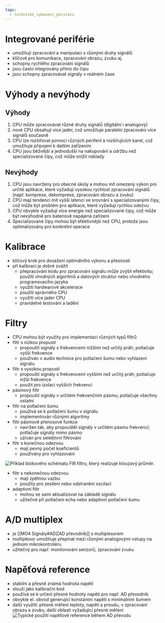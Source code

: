 ```yaml
---
tags:
  - technicke_vybaveni_pocitacu
---
```

# Integrované periférie
* umožňují zpracování a manipulaci s různými druhy signálů
* klíčové pro komunikace, zpracování obrazu, zvuku aj.
* schopny rychlého zpracování signálů
* jsou často integrovány přímo do čipu
* jsou schopny zpracovávat signály v reálném čase

# Výhody a nevýhody
## Výhody
1) CPU může zpracovávat různé druhy signálů (digitální i analogový)
2) nové CPU obsahují více jader, což umožňuje paralelní zpracování více signálů současně
3) CPU lze rozšiřovat pomocí různých periferií a rozšiřujících karet, což umožňuje připojení k dalším zařízením
4) CPU jsou běžnější a jednodušší na nakupování a údržbu než specializované čipy, což může snížit náklady
## Nevýhody
1) CPU jsou navrženy pro obecné úkoly a mohou mít omezený výkon pro určité aplikace, které vyžadují vysokou rychlost zpracování signálů (např. komprese, dekomprese, zpracování obrazu a zvuku)
2) CPU mají tendenci mít vyšší latenci ve srovnání s specializovanými čipy, což může být problém pro aplikace, které vyžadují rychlou odezvu
3) CPU obvykle vyžadují více energie než specializované čipy, což může být nevýhodné pro bateriově napájená zařízení
4) Specializované čipy mohou být efektivnější než CPU, protože jsou optimalizovány pro konkrétní operace
# Kalibrace
* klíčový krok pro dosažení optimálního výkonu a přesnosti
* při kalibraci je dobré zvážit
	* přepracování kódu pro zpracování signálu může zvýšit efektivitu; použití vhodných algoritmů a datových struktur nebo vhodného programovacího jazyka
	* využití hardwarové akcelerace
	* použití správného CPU
	* využití více jader CPU
	* pravidelné testování a ladění
# Filtry
* CPU mohou být využity pro implementaci různých typů filtrů
* filtr s nízkou propustí
	* propouští signály s frekvencemi nižšími než určitý práh; potlačuje vyšší frekvence
	* používán v audio technice pro potlačení šumu nebo vyhlazení signálu
* filtr s vysokou propustí
	* propouští signály s frekvencemi vyššími než určitý práh; potlačuje nižší frekvence
	* použit pro izolaci vyšších frekvencí
* pásmový filtr
	* propouští signály v určitém frekvenčním pásmu; potlačuje všechny ostatní
* filtr na potlačení šumu
	* používá se k potlačení šumu v signálu
	* implementován různými algoritmy
* filtr pásmové přenosové funkce
	* navržen tak, aby propouštěl signály v určitém pásmu frekvencí; potlačuje signály mimo pásmo
	* užíván pro selektivní filtrování
* filtr s konečnou odezvou
	* mají pevný počet koeficientů
	* používány pro vyhlazování
 
![Příklad blokového schématu FIR filtru, který realizuje klouzavý průměr.](https://upload.wikimedia.org/wikipedia/commons/d/d2/FIR_Filter_%28Moving_Average%29.svg)

* filtr s nekonečnou odezvou
	* mají zpětnou vazbu
	* použity pro zesílení nebo odstranění oscilací
* adaptivní filtr
	* mohou se sami aktualizovat na základě signálu
	* užitečné při potlačení echa nebo adaptivní potlačení šumu
# A/D multiplex
* je [[MO4 Signály#AD]|AD převodník]] s multiplexorem
* multiplexor umožňuje přepínat mezi různými analogovými vstupy na jednom mikrokontroléru
* užitečný pro např. monitorování senzorů, zpracování zvuku
# Napěťová reference
* stabilní a přesně známá hodnota napětí
* slouží jako kalibrační bod
* používá se k určení přesné hodnoty napětí pro např. AD převodník
* obvykle el. obvod generující konstantní napětí s minimálním šumem
* další využití: přesné měření teploty, napětí a proudu, v zpracování obrazu a zvuku, další oblasti vyžadující přesné měření
![Typické použití napěťové reference během AD převodu](https://vyvoj.hw.cz/files/redaktor1396/01_9.png)